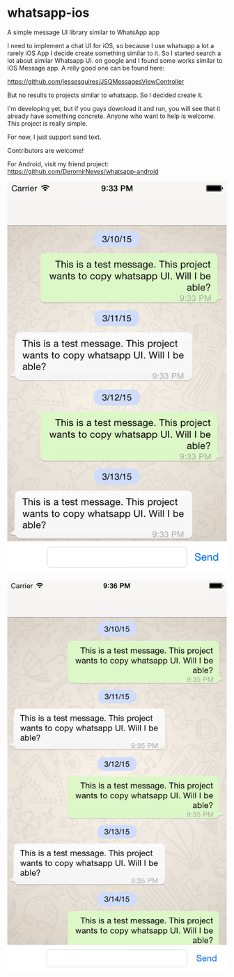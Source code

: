# whatsapp-ios
A simple message UI library similar to WhatsApp app

I need to implement a chat UI for iOS, so because I use whatsapp a lot a rarely iOS App
I decide create something similar to it. So I started search a lot about similar Whatsapp UI. 
on google and I found some works similar to iOS Message app. A relly good one can be found here:

https://github.com/jessesquires/JSQMessagesViewController

But no results to projects similar to whatsapp. So I decided create it.

I'm developing yet, but if you guys download it and run, you will see that it already 
have something concrete. Anyone who want to help is welcome. This project is really simple.

For now, I just support send text.

Contributors are welcome!

For Android, visit my friend project: https://github.com/DeromirNeves/whatsapp-android



![Preview Screen Shot 1](./Screenshots/Screen_Shot_1.png)

![Preview Screen Shot 2](./Screenshots/Screen_Shot_2.png)
